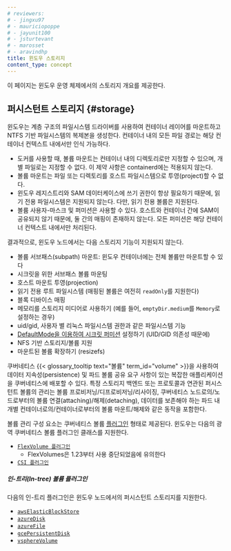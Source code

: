 ```yaml
---
# reviewers:
# - jingxu97
# - mauriciopoppe
# - jayunit100
# - jsturtevant
# - marosset
# - aravindhp
title: 윈도우 스토리지
content_type: concept
---
```


<!-- overview -->

이 페이지는 윈도우 운영 체제에서의 스토리지 개요를 제공한다.

<!-- body -->

## 퍼시스턴트 스토리지 {#storage}

윈도우는 계층 구조의 파일시스템 드라이버를 사용하여 
컨테이너 레이어를 마운트하고 NTFS 기반 파일시스템의 복제본을 생성한다. 
컨테이너 내의 모든 파일 경로는 해당 컨테이너 컨텍스트 내에서만 인식 가능하다.

* 도커를 사용할 때, 볼륨 마운트는 컨테이너 내의 디렉토리로만 지정할 수 있으며, 개별 파일로는 지정할 수 없다. 
  이 제약 사항은 containerd에는 적용되지 않는다.
* 볼륨 마운트는 파일 또는 디렉토리를 호스트 파일시스템으로 투영(project)할 수 없다.
* 윈도우 레지스트리와 SAM 데이터케이스에 쓰기 권한이 항상 필요하기 때문에, 
  읽기 전용 파일시스템은 지원되지 않는다. 다만, 읽기 전용 볼륨은 지원된다.
* 볼륨 사용자-마스크 및 퍼미션은 사용할 수 있다. 
  호스트와 컨테이너 간에 SAM이 공유되지 않기 때문에, 둘 간의 매핑이 존재하지 않는다. 
  모든 퍼미션은 해당 컨테이너 컨텍스트 내에서만 처리된다.

결과적으로, 윈도우 노드에서는 다음 스토리지 기능이 지원되지 않는다.

* 볼륨 서브패스(subpath) 마운트: 윈도우 컨테이너에는 전체 볼륨만 마운트할 수 있다
* 시크릿을 위한 서브패스 볼륨 마운팅
* 호스트 마운트 투영(projection)
* 읽기 전용 루트 파일시스템 (매핑된 볼륨은 여전히 `readOnly`를 지원한다)
* 블록 디바이스 매핑
* 메모리를 스토리지 미디어로 사용하기 (예를 들어, `emptyDir.medium`를 `Memory`로 설정하는 경우)
* uid/gid, 사용자 별 리눅스 파일시스템 권한과 같은 파일시스템 기능
* [DefaultMode을 이용하여 시크릿 퍼미션](/ko/docs/concepts/configuration/secret/#시크릿-파일-퍼미션) 설정하기 (UID/GID 의존성 때문에)
* NFS 기반 스토리지/볼륨 지원
* 마운트된 볼륨 확장하기 (resizefs)

쿠버네티스 {{< glossary_tooltip text="볼륨" term_id="volume" >}}을 사용하여 
데이터 지속성(persistence) 및 파드 볼륨 공유 요구 사항이 있는 
복잡한 애플리케이션을 쿠버네티스에 배포할 수 있다. 
특정 스토리지 백엔드 또는 프로토콜과 연관된 퍼시스턴트 볼륨의 관리는 
볼륨 프로비저닝/디프로비저닝/리사이징, 
쿠버네티스 노드로의/노드로부터의 볼륨 연결(attaching)/해제(detaching), 
데이터를 보존해야 하는 파드 내 개별 컨테이너로의/컨테이너로부터의 볼륨 마운트/해제와 같은 동작을 포함한다.

볼륨 관리 구성 요소는 쿠버네티스 볼륨 
[플러그인](/ko/docs/concepts/storage/volumes/#volume-types) 형태로 제공된다. 
윈도우는 다음의 광역 쿠버네티스 볼륨 플러그인 클래스를 지원한다.

* [`FlexVolume 플러그인`](/ko/docs/concepts/storage/volumes/#flexVolume)
  * FlexVolumes은 1.23부터 사용 중단되었음에 유의한다
* [`CSI 플러그인`](/ko/docs/concepts/storage/volumes/#csi)

##### 인-트리(In-tree) 볼륨 플러그인

다음의 인-트리 플러그인은 윈도우 노드에서의 퍼시스턴트 스토리지를 지원한다.

* [`awsElasticBlockStore`](/ko/docs/concepts/storage/volumes/#awselasticblockstore)
* [`azureDisk`](/ko/docs/concepts/storage/volumes/#azuredisk)
* [`azureFile`](/ko/docs/concepts/storage/volumes/#azurefile)
* [`gcePersistentDisk`](/ko/docs/concepts/storage/volumes/#gcepersistentdisk)
* [`vsphereVolume`](/ko/docs/concepts/storage/volumes/#vspherevolume)
